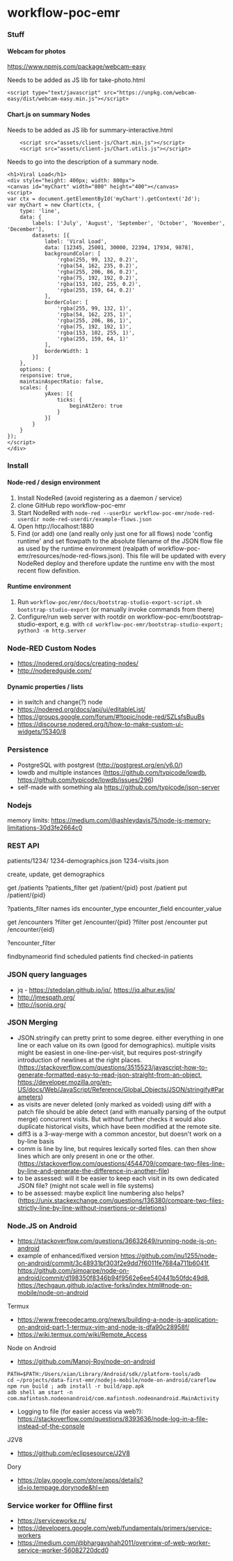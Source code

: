 # workflow-poc-emr

### Stuff

#### Webcam for photos

https://www.npmjs.com/package/webcam-easy

Needs to be added as JS lib for take-photo.html
```
<script type="text/javascript" src="https://unpkg.com/webcam-easy/dist/webcam-easy.min.js"></script>
```

#### Chart.js on summary Nodes

Needs to be added as JS lib for summary-interactive.html
```
    <script src="assets/client-js/Chart.min.js"></script>
    <script src="assets/client-js/Chart.utils.js"></script>
```

Needs to go into the description of a summary node.
```
<h1>Viral Load</h1>
<div style="height: 400px; width: 800px">
<canvas id="myChart" width="800" height="400"></canvas>
<script>
var ctx = document.getElementById('myChart').getContext('2d');
var myChart = new Chart(ctx, {
    type: 'line',
    data: {
        labels: ['July', 'August', 'September', 'October', 'November', 'December'],
        datasets: [{
            label: 'Viral Load',
            data: [12345, 25001, 30000, 22394, 17934, 9878],
            backgroundColor: [
                'rgba(255, 99, 132, 0.2)',
                'rgba(54, 162, 235, 0.2)',
                'rgba(255, 206, 86, 0.2)',
                'rgba(75, 192, 192, 0.2)',
                'rgba(153, 102, 255, 0.2)',
                'rgba(255, 159, 64, 0.2)'
            ],
            borderColor: [
                'rgba(255, 99, 132, 1)',
                'rgba(54, 162, 235, 1)',
                'rgba(255, 206, 86, 1)',
                'rgba(75, 192, 192, 1)',
                'rgba(153, 102, 255, 1)',
                'rgba(255, 159, 64, 1)'
            ],
            borderWidth: 1
        }]
    },
    options: {
    responsive: true,
    maintainAspectRatio: false,
    scales: {
            yAxes: [{
                ticks: {
                    beginAtZero: true
                }
            }]
        }
    }
});
</script>
</div>
```

### Install

#### Node-red / design environment

1. Install NodeRed (avoid registering as a daemon / service)
1. clone GitHub repo workflow-poc-emr
1. Start NodeRed with ```node-red --userDir workflow-poc-emr/node-red-userdir node-red-userdir/example-flows.json```
1. Open http://localhost:1880
1. Find (or add) one (and really only just one for all flows) node 'config runtime' and set flowpath to the absolute filename of the JSON flow file as used by the runtime environment (realpath of workflow-poc-emr/resources/node-red-flows.json). This file will be updated with every NodeRed deploy and therefore update the runtime env with the most recent flow definition.
   
#### Runtime environment

1. Run ```workflow-poc/emr/docs/bootstrap-studio-export-script.sh bootstrap-studio-export``` (or manually invoke commands from there)
1. Configure/run web server with rootdir on workflow-poc-emr/bootstrap-studio-export, e.g. with ```cd workflow-poc-emr/bootstrap-studio-export; python3 -m http.server```

### Node-RED Custom Nodes

* https://nodered.org/docs/creating-nodes/
* http://noderedguide.com/

#### Dynamic properties / lists

* in switch and change(?) node
* https://nodered.org/docs/api/ui/editableList/
* https://groups.google.com/forum/#!topic/node-red/SZLsfsBuuBs
* https://discourse.nodered.org/t/how-to-make-custom-ui-widgets/15340/8

### Persistence

* PostgreSQL with postgrest (http://postgrest.org/en/v6.0/)
* lowdb and multiple instances (https://github.com/typicode/lowdb, https://github.com/typicode/lowdb/issues/296)
* self-made with something ala https://github.com/typicode/json-server

### Nodejs

memory limits: https://medium.com/@ashleydavis75/node-js-memory-limitations-30d3fe2664c0

### REST API

patients/1234/
	1234-demographics.json
	1234-visits.json

create, update, get demographics 

get /patients ?patients_filter
get /patient/{pid}
post /patient
put /patient/{pid}

?patients_filter
names
ids
encounter_type
encounter_field
encounter_value

get /encounters ?filter
get /encounter/{pid} ?filter
post /encounter
put /encounter/{eid}

?encounter_filter

findbynameorid
find scheduled patients
find checked-in patients


### JSON query languages

* jq - https://stedolan.github.io/jq/, https://jq.alhur.es/jiq/
* http://jmespath.org/
* http://jsoniq.org/

### JSON Merging

* JSON.stringify can pretty print to some degree. either everything in one line or each value on its own (good for demographics). multiple visits might be easiest in one-line-per-visit, but requires post-stringify introduction of newlines at the right places. (https://stackoverflow.com/questions/3515523/javascript-how-to-generate-formatted-easy-to-read-json-straight-from-an-object, https://developer.mozilla.org/en-US/docs/Web/JavaScript/Reference/Global_Objects/JSON/stringify#Parameters)
* as visits are never deleted (only marked as voided) using diff with a patch file should be able detect (and with manually parsing of the output merge) concurrent visits. But without further checks it would also duplicate historical visits, which have been modified at the remote site.
* diff3 is a 3-way-merge with a common ancestor, but  doesn't work on a by-line basis
* comm is line by line, but requires lexically sorted files. can then show lines which are only present in one or the other. (https://stackoverflow.com/questions/4544709/compare-two-files-line-by-line-and-generate-the-difference-in-another-file)
* to be assessed: will it be easier to keep each visit in its own dedicated JSON file? (might not scale well in file systems)
* to be assessed: maybe explicit line numbering also helps? (https://unix.stackexchange.com/questions/136380/compare-two-files-strictly-line-by-line-without-insertions-or-deletions)

### Node.JS on Android

* https://stackoverflow.com/questions/36632649/running-node-js-on-android
* example of enhanced/fixed version https://github.com/inu1255/node-on-android/commit/3c48931bf303f2e9dd7f6011fe7684a711b6041f, https://github.com/simoarpe/node-on-android/commit/d198350f8346b94f9562e6ee540441b50fdc49d8, https://techgaun.github.io/active-forks/index.html#node-on-mobile/node-on-android

Termux

* https://www.freecodecamp.org/news/building-a-node-js-application-on-android-part-1-termux-vim-and-node-js-dfa90c28958f/
* https://wiki.termux.com/wiki/Remote_Access

Node on Android

* https://github.com/Manoj-Roy/node-on-android

```
PATH=$PATH:/Users/xian/Library/Android/sdk//platform-tools/adb
cd ~/projects/data-first-emr/nodejs-mobile/node-on-android/careflow
npm run build ; adb install -r build/app.apk 
adb shell am start -n com.mafintosh.nodeonandroid/com.mafintosh.nodeonandroid.MainActivity
```

* Logging to file (for easier access via web?): https://stackoverflow.com/questions/8393636/node-log-in-a-file-instead-of-the-console


J2V8

* https://github.com/eclipsesource/J2V8

Dory

* https://play.google.com/store/apps/details?id=io.tempage.dorynode&hl=en

### Service worker for Offline first

* https://serviceworke.rs/
* https://developers.google.com/web/fundamentals/primers/service-workers
* https://medium.com/@bhargavshah2011/overview-of-web-worker-service-worker-56082720dcd0
